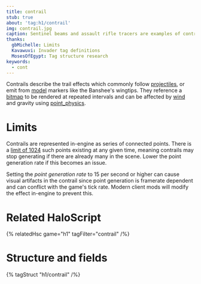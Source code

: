 ```yaml
---
title: contrail
stub: true
about: 'tag:h1/contrail'
img: contrail.jpg
caption: Sentinel beams and assault rifle tracers are examples of contrails
thanks:
  gbMichelle: Limits
  Kavawuvi: Invader tag definitions
  MosesOfEgypt: Tag structure research
keywords:
  - cont
---
```

Contrails describe the trail effects which commonly follow [projectiles](~projectile), or emit from [model](~gbxmodel) markers like the Banshee's wingtips. They reference a [bitmap](~) to be rendered at repeated intervals and can be affected by [wind](~) and gravity using [point_physics](~).

# Limits
Contrails are represented in-engine as series of connected points. There is a [limit of 1024](~game-state#datum-arrays) such points existing at any given time, meaning contrails may stop generating if there are already many in the scene. Lower the point generation rate if this becomes an issue.

Setting the _point generation rate_ to 15 per second or higher can cause visual artifacts in the contrail since point generation is framerate dependent and can conflict with the game's tick rate. Modern client mods will modify the effect in-engine to prevent this.

# Related HaloScript

{% relatedHsc game="h1" tagFilter="contrail" /%}

# Structure and fields

{% tagStruct "h1/contrail" /%}
